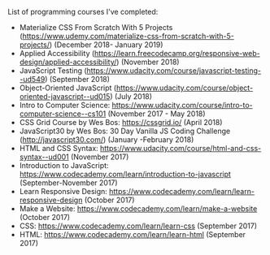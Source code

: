List of programming courses I've completed:

* Materialize CSS From Scratch With 5 Projects (https://www.udemy.com/materialize-css-from-scratch-with-5-projects/) (December 2018- January 2019)  
* Applied Accessibility (https://learn.freecodecamp.org/responsive-web-design/applied-accessibility/) (November 2018)
* JavaScript Testing (https://www.udacity.com/course/javascript-testing--ud549)  (September 2018)    
* Object-Oriented JavaScript (https://www.udacity.com/course/object-oriented-javascript--ud015) (July 2018)  
* Intro to Computer Science: https://www.udacity.com/course/intro-to-computer-science--cs101 (November 2017 - May 2018)  
* CSS Grid Course by Wes Bos: https://cssgrid.io/ (April 2018)  
* JavaScript30 by Wes Bos: 30 Day Vanilla JS Coding Challenge (http://javascript30.com/) (January -February 2018)  
* HTML and CSS Syntax: https://www.udacity.com/course/html-and-css-syntax--ud001  (November 2017)  
* Introduction to JavaScript: https://www.codecademy.com/learn/introduction-to-javascript  (September-November 2017)  
* Learn Responsive Design: https://www.codecademy.com/learn/learn-responsive-design  (October 2017)  
* Make a Website: https://www.codecademy.com/learn/make-a-website  (October 2017)  
* CSS: https://www.codecademy.com/learn/learn-css  (September 2017)  
* HTML: https://www.codecademy.com/learn/learn-html  (September 2017) 


